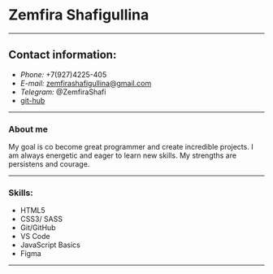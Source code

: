 # Zemfira Shafigullina

---

## Contact information:

- _Phone:_ +7(927)4225-405
- _E-mail:_ zemfirashafigullina@gmail.com
- _Telegram:_ @ZemfiraShafi
- [git-hub](https://github.com/Zemfira-Shafi)

---

### About me

My goal is co become great programmer and create incredible projects. I am always energetic and eager to learn new skills. My strengths are persistens and courage.

---

### Skills:

- HTML5
- CSS3/ SASS
- Git/GitHub
- VS Code
- JavaScript Basics
- Figma

---
